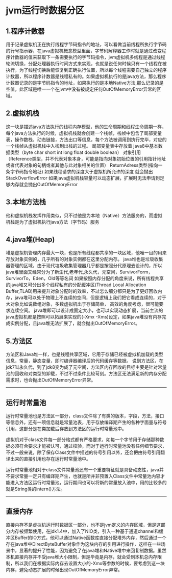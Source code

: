 # jvm运行时数据分区
## 1.程序计数器
用于记录虚拟机正在执行线程字节码指令的地址，可以看做当前线程所执行字节码的行号指示器，在java虚拟机概念模型里面，字节码解释器工作时就是通过改变程序计数器的值来获取下一条需要执行的字节码指令，jvm虚拟机多线程是通过线程轮流切换，分配处理器执行时间方式来实现，也就是说任何时候只有一个线程在被执行，为了线程切换后能恢复到正确执行位置，所以每个线程需要自己独立的程序计数器，所以程序计数器是线程私有的。如果虚拟机执行的是java方法，那么程序计数器记录的是字节码指令的地址，如果执行的是本地Native方法,那么记录的是空值，此区域是唯一一个在jvm中没有被规定任何OutOfMemoryError异常的区域。

## 2.虚拟机栈

这一块是描述java方法执行的线程内存模型，他的生命周期和线程生命周期一样，每个java方法执行的时候，虚拟机栈就会创建一个栈帧，栈帧中包含了局部变量表，操作数栈，动态链接，方法出口等信息，每个方法被调用到执行完毕，对应的一个栈帧从虚拟机栈中入栈到出栈的过程。
局部变量表中存放着
java8中基本数据类型（byte char short int long float double boolean）
对象引用 （Reference类型，并不代表对象本身，可能是指向对象初始位置的引用指针地址或者代表对象的句柄或者其他与此对象相关的位置）
ReturnAdress类型(指向一条字节码指令地址)
如果线程请求的深度大于虚拟机所允许的深度 就会抛出StackOverflowError
如果java虚拟机栈容量可以动态扩展，扩展时无法申请到足够内存就会抛出OutOfMemoryError

## 3.本地方法栈
他和虚拟机栈发挥作用类似，只不过他是为本地（Native）方法服务的，而虚拟机栈是为了虚拟机执行java方法（字节码）服务
## 4.java堆(Heap)
堆是虚拟机管理内存最大一块，也是所有线程都共享的一块区域，他唯一目的用来存放对象实例的，几乎所有的对象实例都在这里分配内存。
java堆也是垃圾收集器管理的区域，由于现代垃圾收集管理器几乎都是按照分代原理去设计的，所以java堆里面又经常分为了新生代,老年代,永久代，元空间，SurvivorForm，SurvivorTo，Eden，Old等等名词
如果按照内存分配的角度来说，所有线程共享的java堆又可分出多个线程私有的分配缓冲区(Thread Local Allocation Buffer,TLAB)用来提升对象分配时的效率，不过怎么细分都只是为了更好回收内存，java堆可以处于物理上不连续的空间，但是逻辑上我们把它看成连续的，对于大对象比如说数组对象，多数虚拟机出于存储简单， 高效的角度考虑，很可能要求连续空间。
java堆即可以设计成固定大小，也可以实现动态扩展，当前主流的java虚拟机都是按照可以拓展来实现的(-Xmx -Xms)设定，如果java堆没有内存完成实例分配，且java堆无法扩展了，就会抛出OutOfMemoryError。
## 5.方法区
方法区和Java堆一样，也是线程共享区域，它用于存储已经被虚拟机加载的类型信息，常量，静态变量，即时编译器编译后的代码缓存等数据。
说到方法区，在jdk7叫永久代，到了jdk8变为成了元空间，方法区内存回收的目标主要是针对常量池的回收和对类型的卸载，不过不过条件比较苛刻。方法区无法满足新的内存分配需求时，也会抛出OutOfMemoryError异常。

---

## 运行时常量池

运行时常量池也是方法区一部分，class文件除了有类的版本，字段，方法，接口等信息外，还有一项信息就是常量池表，用于存放编译期产生的各种字面量与符号引用，这部分是在类加载后存放到方法区的运行时常量池中。

虚拟机对于class文件每一部分格式都有严格要求，如每一个字节用于存储那种数据必须符合要求才能被认可，通过校验，而对于运行时常量池没有任何细节要求，不过一般来说，除了保存Class文件中描述的符号引用以外，还会把由符号引用翻译出来的直接引用也存在运行时常量池中。

运行时常量池相对于class文件常量池还有一个重要特征就是具备动态性，java并不要求常量一定只有编译期产生，也就是所并非预置入Class文件中常量池内容才能进入方法区运行时常量池，运行期间也可以将新的常量放入池中，用的比较多的就是String类的intern()方法。

---

## 直接内存

直接内存不是虚拟机运行时数据区一部分，也不是jvm定义的内存区域，但是这部分内存被频繁使用，在jdk1.4中，加入了NIO类，引入一种基于通道channel和缓冲区Buffer的IO方式，他可以通过Native函数库直接分配堆外内存，然后通过一个存在java堆中DirectByteBuffer对象作为这块内存的引用进行操作，这样在一些场景中，显著的提升了性能，因为避免了在java堆和Native堆中来回复制数据。虽然本机直接内存并不受java堆大小限制，但是毕竟是内存，就会受到本机总内存限制，所以我们在根据实际内存去设置大小的-Xmx等参数的时候，要考虑到这一块内存，避免动态扩展的时候出现OutOfMemoryError异常。